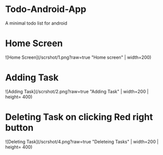 # Todo-Android-App
A minimal todo list for android

# Home Screen
![Home Screen](/scrshot/1.png?raw=true "Home screen" | width=200)

# Adding Task
![Adding Task](/scrshot/2.png?raw=true "Adding Task" | width=200 | height= 400)

# Deleting Task on clicking Red right button
![Deleting Task](/scrshot/4.png?raw=true "Deleteing Tasks" | width=200 | height= 400)
